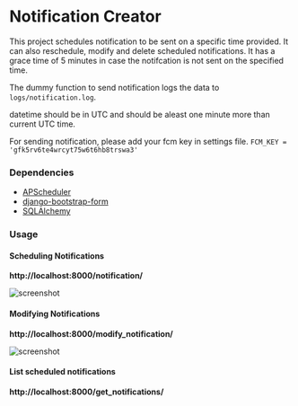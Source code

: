 # Notification Creator

This project schedules notification to be sent on a specific time provided.
It can also reschedule, modify and delete scheduled notifications.
It has a grace time of 5 minutes in case the notifcation is not sent on the specified time.

The dummy function to send notification logs the data to `logs/notification.log`.

datetime should be in UTC and should be aleast one minute more than current UTC time.

For sending notification, please add your fcm key in settings file.
`FCM_KEY = 'gfk5rv6te4wrcyt75w6t6hb8trswa3'`

### Dependencies
- [APScheduler](https://apscheduler.readthedocs.io/en/latest/)
- [django-bootstrap-form](https://github.com/tzangms/django-bootstrap-form)
- [SQLAlchemy](http://www.sqlalchemy.org/)

### Usage

#### Scheduling Notifications

**http://localhost:8000/notification/**

![screenshot](https://drive.google.com/uc?id=0B00Wd-9BBxdgbTZqSzZaRm1oMkk)

#### Modifying Notifications

**http://localhost:8000/modify_notification/**

![screenshot](https://drive.google.com/uc?id=0B00Wd-9BBxdgUXpVNW1GSzJzYnc)

#### List scheduled notifications
**http://localhost:8000/get_notifications/**
